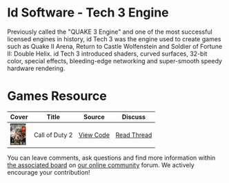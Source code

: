 # Id Software - Tech 3 Engine

Previously called the "QUAKE 3 Engine" and one of the most successful licensed engines in history, id Tech 3 was the engine used to create games such as Quake II Arena, Return to Castle Wolfenstein and Soldier of Fortune II: Double Helix. id Tech 3 introduced shaders, curved surfaces, 32-bit color, special effects, bleeding-edge networking and super-smooth speedy hardware rendering.

# Games Resource

| Cover | Title  | Source | Discuss |
| ----- | ------ | ------ | ------- |
| <img src="call-of-duty-2.jpg" alt="Call of Duty 2" title="Call of Duty 2" height="50" /> | Call of Duty 2 | [View Code](https://github.com/devious100/base/engines/id-tech-3/call-of-duty-2) | [Read Thread](https://devious100.com/forum/base/engines/id-tech-3/call-of-duty-2) |

You can leave comments, ask questions and find more information within [the associated board](https://devious100.com/forum/base/engines/id-tech-3) on [our online community](https://devious100.com) forum. We actively encourage your contribution!
